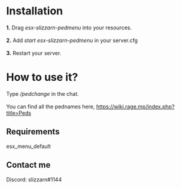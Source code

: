 # Installation
**1.** Drag *esx-slizzarn-pedmenu* into your resources.<br /> <br />
**2.** Add *start esx-slizzarn-pedmenu* in your server.cfg<br /> <br />
**3.** Restart your server.

# How to use it?
Type */pedchange* in the chat.<br /><br />
You can find all the pednames here, https://wiki.rage.mp/index.php?title=Peds

## Requirements
esx_menu_default<br />

## Contact me
Discord: slizzarn#1144
